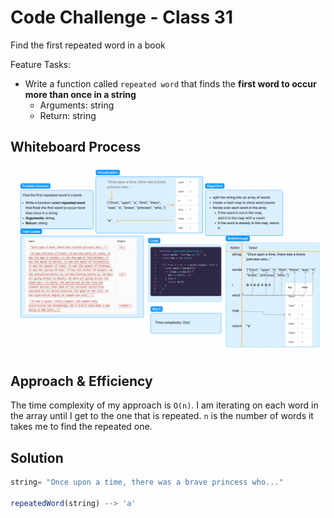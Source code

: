 # Code Challenge - Class 31
<!-- Description of the challenge -->
Find the first repeated word in a book

Feature Tasks:

- Write a function called `repeated word` that finds the __first word to occur more than once in a string__
  - Arguments: string
  - Return: string

## Whiteboard Process
<!-- Embedded whiteboard image -->

![hash-map-repeated-word.png](hash-map-repeated-word.png)


## Approach & Efficiency
<!-- What approach did you take? Why? What is the Big O space/time for this approach? -->
The time complexity of my approach is `O(n)`. I am iterating on each word in the array until I get to the one that is repeated. `n` is the number of words it takes me to find the repeated one.

## Solution
<!-- Show how to run your code, and examples of it in action -->
```js
string= "Once upon a time, there was a brave princess who..."

repeatedWord(string) --> 'a'
```
